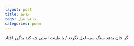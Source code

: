 ```yaml
---
layout: post
title: حافظ
tags: حافظ غزل
categories: poem
---
```


گر جان بدهد سنگ سیه لعل نگردد / با طینت اصلی چه کند بدگهر افتاد